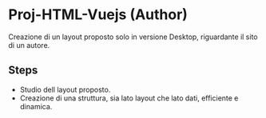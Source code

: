 # Proj-HTML-Vuejs (Author)

Creazione di un layout proposto solo in versione Desktop, riguardante il sito di un autore.

## Steps

- Studio dell layout proposto.
- Creazione di una struttura, sia lato layout che lato dati, efficiente e dinamica.


